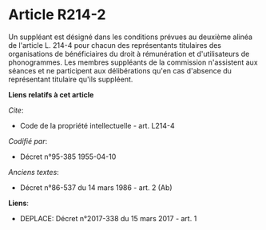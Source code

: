 # Article R214-2

Un suppléant est désigné dans les conditions prévues au deuxième alinéa de l'article L. 214-4 pour chacun des représentants
titulaires des organisations de bénéficiaires du droit à rémunération et d'utilisateurs de phonogrammes. Les membres
suppléants de la commission n'assistent aux séances et ne participent aux délibérations qu'en cas d'absence du représentant
titulaire qu'ils suppléent.

**Liens relatifs à cet article**

_Cite_:

  - Code de la propriété intellectuelle - art. L214-4

_Codifié par_:

  - Décret n°95-385 1955-04-10

_Anciens textes_:

  - Décret n°86-537 du 14 mars 1986 - art. 2 (Ab)

**Liens**:

  - DEPLACE: Décret n°2017-338 du 15 mars 2017 - art. 1

